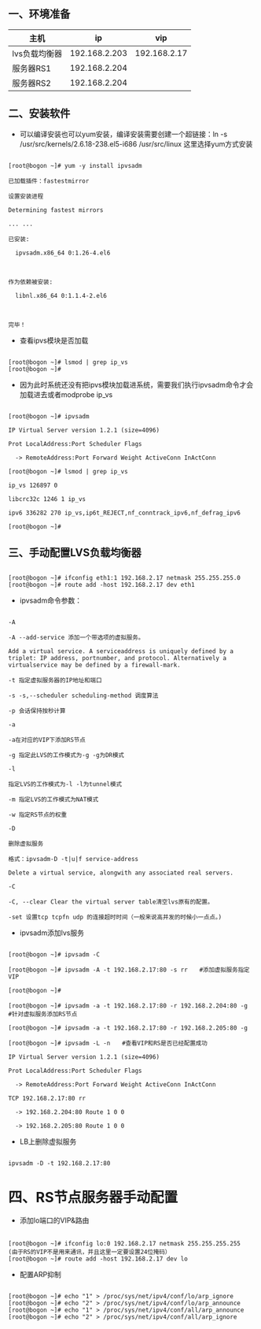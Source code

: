 ## 一、环境准备
|主机|ip|vip|
|-|-|-|
|lvs负载均衡器|192.168.2.203|192.168.2.17|
|服务器RS1|192.168.2.204| |
|服务器RS2|192.168.2.204| |
## 二、安装软件
* 可以编译安装也可以yum安装，编译安装需要创建一个超链接：ln -s /usr/src/kernels/2.6.18-238.el5-i686 /usr/src/linux
这里选择yum方式安装

```

[root@bogon ~]# yum -y install ipvsadm

已加载插件：fastestmirror

设置安装进程

Determining fastest mirrors

... ...

已安装:

  ipvsadm.x86_64 0:1.26-4.el6                                                                                          



作为依赖被安装:

  libnl.x86_64 0:1.1.4-2.el6                                                                                           



完毕！

```

* 查看ipvs模块是否加载

```

[root@bogon ~]# lsmod | grep ip_vs
[root@bogon ~]#
```

* 因为此时系统还没有把ipvs模块加载进系统，需要我们执行ipvsadm命令才会加载进去或者modprobe ip_vs

```

[root@bogon ~]# ipvsadm

IP Virtual Server version 1.2.1 (size=4096)

Prot LocalAddress:Port Scheduler Flags

  -> RemoteAddress:Port Forward Weight ActiveConn InActConn

[root@bogon ~]# lsmod | grep ip_vs

ip_vs 126897 0 

libcrc32c 1246 1 ip_vs

ipv6 336282 270 ip_vs,ip6t_REJECT,nf_conntrack_ipv6,nf_defrag_ipv6

[root@bogon ~]#

```

## 三、手动配置LVS负载均衡器

```

[root@bogon ~]# ifconfig eth1:1 192.168.2.17 netmask 255.255.255.0
[root@bogon ~]# route add -host 192.168.2.17 dev eth1
```

* ipvsadm命令参数：

```

-A    

-A --add-service 添加一个带选项的虚拟服务。

Add a virtual service. A serviceaddress is uniquely defined by a triplet: IP address, portnumber, and protocol. Alternatively a virtualservice may be defined by a firewall-mark.

-t 指定虚拟服务器的IP地址和端口

-s -s,--scheduler scheduling-method 调度算法

-p 会话保持按秒计算

-a    

-a在对应的VIP下添加RS节点

-g 指定此LVS的工作模式为-g -g为DR模式

-l    

指定LVS的工作模式为-l -l为tunnel模式

-m 指定LVS的工作模式为NAT模式

-w 指定RS节点的权重

-D    

删除虚拟服务

格式：ipvsadm-D -t|u|f service-address

Delete a virtual service, alongwith any associated real servers.

-C

-C, --clear Clear the virtual server table清空lvs原有的配置。

-set 设置tcp tcpfn udp 的连接超时时间（一般来说高并发的时候小一点点。)

```

* ipvsadm添加lvs服务

```

[root@bogon ~]# ipvsadm -C

[root@bogon ~]# ipvsadm -A -t 192.168.2.17:80 -s rr　　#添加虚拟服务指定VIP

[root@bogon ~]# 

[root@bogon ~]# ipvsadm -a -t 192.168.2.17:80 -r 192.168.2.204:80 -g　　#针对虚拟服务添加RS节点

[root@bogon ~]# ipvsadm -a -t 192.168.2.17:80 -r 192.168.2.205:80 -g

[root@bogon ~]# ipvsadm -L -n　　#查看VIP和RS是否已经配置成功

IP Virtual Server version 1.2.1 (size=4096)

Prot LocalAddress:Port Scheduler Flags

  -> RemoteAddress:Port Forward Weight ActiveConn InActConn

TCP 192.168.2.17:80 rr

  -> 192.168.2.204:80 Route 1 0 0         

  -> 192.168.2.205:80 Route 1 0 0

```

* LB上删除虚拟服务

```

ipvsadm -D -t 192.168.2.17:80 

```

# 四、RS节点服务器手动配置

* 添加lo端口的VIP&路由

```

[root@bogon ~]# ifconfig lo:0 192.168.2.17 netmask 255.255.255.255　　(由于RS的VIP不是用来通讯，并且这里一定要设置24位掩码）
[root@bogon ~]# route add -host 192.168.2.17 dev lo
```

* 配置ARP抑制

```

[root@bogon ~]# echo "1" > /proc/sys/net/ipv4/conf/lo/arp_ignore 
[root@bogon ~]# echo "2" > /proc/sys/net/ipv4/conf/lo/arp_announce 
[root@bogon ~]# echo "1" > /proc/sys/net/ipv4/conf/all/arp_announce 
[root@bogon ~]# echo "2" > /proc/sys/net/ipv4/conf/all/arp_ignore
```

